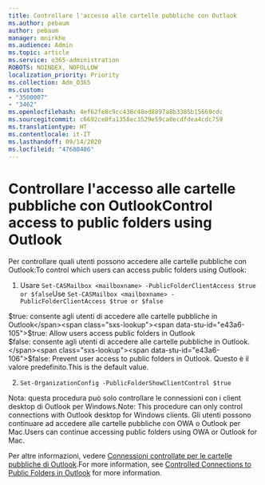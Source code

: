 ```yaml
---
title: Controllare l'accesso alle cartelle pubbliche con Outlook
ms.author: pebaum
author: pebaum
manager: mnirkhe
ms.audience: Admin
ms.topic: article
ms.service: o365-administration
ROBOTS: NOINDEX, NOFOLLOW
localization_priority: Priority
ms.collection: Adm_O365
ms.custom:
- "3500007"
- "3462"
ms.openlocfilehash: 4ef62fe8c9cc438c48ed8897a8b3385b15669cdc
ms.sourcegitcommit: c6692ce0fa1358ec3529e59ca0ecdfdea4cdc759
ms.translationtype: HT
ms.contentlocale: it-IT
ms.lasthandoff: 09/14/2020
ms.locfileid: "47680486"
---
```

# <a name="control-access-to-public-folders-using-outlook"></a><span data-ttu-id="e43a6-102">Controllare l'accesso alle cartelle pubbliche con Outlook</span><span class="sxs-lookup"><span data-stu-id="e43a6-102">Control access to public folders using Outlook</span></span>

<span data-ttu-id="e43a6-103">Per controllare quali utenti possono accedere alle cartelle pubbliche con Outlook:</span><span class="sxs-lookup"><span data-stu-id="e43a6-103">To control which users can access public folders using Outlook:</span></span>

1. <span data-ttu-id="e43a6-104">Usare `Set-CASMailbox <mailboxname> -PublicFolderClientAccess $true or $false`</span><span class="sxs-lookup"><span data-stu-id="e43a6-104">Use `Set-CASMailbox <mailboxname> -PublicFolderClientAccess $true or $false`</span></span>

<span data-ttu-id="e43a6-105">$true: consente agli utenti di accedere alle cartelle pubbliche in Outlook</span><span class="sxs-lookup"><span data-stu-id="e43a6-105">$true: Allow users access public folders in Outlook</span></span>  
<span data-ttu-id="e43a6-106">$false: consente agli utenti di accedere alle cartelle pubbliche in Outlook. </span><span class="sxs-lookup"><span data-stu-id="e43a6-106">$false: Prevent user access to public folders in Outlook.</span></span> <span data-ttu-id="e43a6-107">Questo è il valore predefinito.</span><span class="sxs-lookup"><span data-stu-id="e43a6-107">This is the default value.</span></span>  

2. `Set-OrganizationConfig -PublicFolderShowClientControl $true`

<span data-ttu-id="e43a6-108">Nota: questa procedura può solo controllare le connessioni con i client desktop di Outlook per Windows.</span><span class="sxs-lookup"><span data-stu-id="e43a6-108">Note: This procedure can only control connections with Outlook desktop for Windows clients.</span></span> <span data-ttu-id="e43a6-109">Gli utenti possono continuare ad accedere alle cartelle pubbliche con OWA o Outlook per Mac.</span><span class="sxs-lookup"><span data-stu-id="e43a6-109">Users can continue accessing public folders using OWA or Outlook for Mac.</span></span>

<span data-ttu-id="e43a6-110">Per altre informazioni, vedere [Connessioni controllate per le cartelle pubbliche di Outlook](https://aka.ms/controlpf).</span><span class="sxs-lookup"><span data-stu-id="e43a6-110">For more information, see [Controlled Connections to Public Folders in Outlook](https://aka.ms/controlpf) for more information.</span></span>
